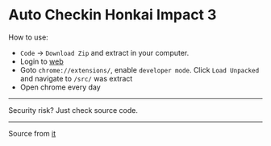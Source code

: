 # Auto Checkin Honkai Impact 3
How to use: 
+ `Code` -> `Download Zip` and extract in your computer.    
+ Login to [web](https://webstatic-sea.mihoyo.com/bbs/event/signin-bh3/index.html?act_id=e202110291205111)  
+ Goto `chrome://extensions/`, enable `developer mode`. Click `Load Unpacked` and navigate to `/src/` was extract  
+ Open chrome every day
________________________
Security risk? Just check source code.
________________________
Source from [it](https://github.com/tqk2811/AutoCheckinGI)

